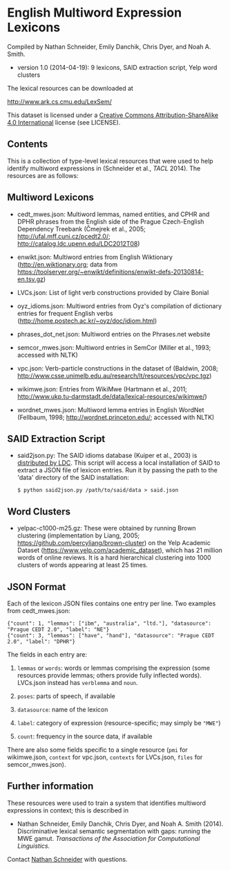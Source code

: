 English Multiword Expression Lexicons
=====================================

Compiled by Nathan Schneider, Emily Danchik, Chris Dyer, and Noah A. Smith.

 - version 1.0 (2014-04-19): 9 lexicons, SAID extraction script, Yelp word clusters

The lexical resources can be downloaded at 

  http://www.ark.cs.cmu.edu/LexSem/

This dataset is licensed under a [Creative Commons Attribution-ShareAlike 4.0 International](https://creativecommons.org/licenses/by-sa/4.0/) license (see LICENSE).


Contents
--------

This is a collection of type-level lexical resources that were used 
to help identify multiword expressions in (Schneider et al., *TACL* 2014).
The resources are as follows:

## Multiword Lexicons

  - cedt_mwes.json: Multiword lemmas, named entities, and CPHR and DPHR phrases 
    from the English side of the Prague Czech-English Dependency Treebank (Čmejrek et al., 2005; 
    http://ufal.mff.cuni.cz/pcedt2.0/; http://catalog.ldc.upenn.edu/LDC2012T08)

  - enwikt.json: Multiword entries from English Wiktionary (http://en.wiktionary.org; 
    data from https://toolserver.org/~enwikt/definitions/enwikt-defs-20130814-en.tsv.gz)

  - LVCs.json: List of light verb constructions provided by Claire Bonial

  - oyz_idioms.json: Multiword entries from Oyz's compilation of dictionary entries for 
    frequent English verbs (http://home.postech.ac.kr/~oyz/doc/idiom.html)

  - phrases_dot_net.json: Multiword entries on the Phrases.net website

  - semcor_mwes.json: Multiword entries in SemCor (Miller et al., 1993; accessed with NLTK)

  - vpc.json: Verb-particle constructions in the dataset of (Baldwin, 2008; 
    http://www.csse.unimelb.edu.au/research/lt/resources/vpc/vpc.tgz)

  - wikimwe.json: Entries from WikiMwe (Hartmann et al., 2011; 
    http://www.ukp.tu-darmstadt.de/data/lexical-resources/wikimwe/)

  - wordnet_mwes.json: Multiword lemma entries in English WordNet (Fellbaum, 1998; 
    http://wordnet.princeton.edu/; accessed with NLTK)

## SAID Extraction Script

  - said2json.py: The SAID idioms database (Kuiper et al., 2003) is 
    [distributed by LDC](http://catalog.ldc.upenn.edu/LDC2003T10). This script will access 
    a local installation of SAID to extract a JSON file of lexicon entries. 
    Run it by passing the path to the 'data' directory of the SAID installation:

        $ python said2json.py /path/to/said/data > said.json

## Word Clusters

  - yelpac-c1000-m25.gz: These were obtained by running Brown clustering (implementation 
    by Liang, 2005; https://github.com/percyliang/brown-cluster) on the Yelp Academic Dataset 
    (https://www.yelp.com/academic_dataset), which has 21 million words of online reviews.
    It is a hard hierarchical clustering into 1000 clusters of words appearing at least 25 times.


JSON Format
-----------

Each of the lexicon JSON files contains one entry per line. Two examples from cedt_mwes.json:

```
{"count": 1, "lemmas": ["ibm", "australia", "ltd."], "datasource": "Prague CEDT 2.0", "label": "NE"}
{"count": 3, "lemmas": ["have", "hand"], "datasource": "Prague CEDT 2.0", "label": "DPHR"}
```

The fields in each entry are:

  1. `lemmas` or `words`: words or lemmas comprising the expression (some resources 
     provide lemmas; others provide fully inflected words). LVCs.json instead has 
     `verblemma` and `noun`.

  2. `poses`: parts of speech, if available

  3. `datasource`: name of the lexicon

  4. `label`: category of expression (resource-specific; may simply be `"MWE"`)

  5. `count`: frequency in the source data, if available

There are also some fields specific to a single resource (`pmi` for wikimwe.json, 
`context` for vpc.json, `contexts` for LVCs.json, `files` for semcor_mwes.json).


Further information
-------------------

These resources were used to train a system that identifies multiword expressions in context; 
this is described in

 -  Nathan Schneider, Emily Danchik, Chris Dyer, and Noah A. Smith (2014). 
    Discriminative lexical semantic segmentation with gaps: running the MWE gamut. 
    _Transactions of the Association for Computational Linguistics._

Contact [Nathan Schneider](http://nathan.cl) with questions.
